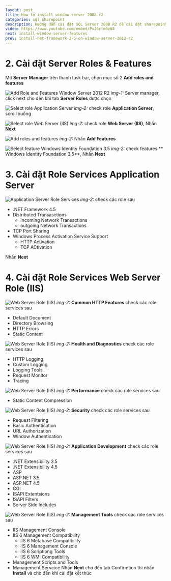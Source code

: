```yaml
---
layout: post
title: How to install window server 2008 r2
categories: sql sharepoint
description: Hướng dẫn cài đặt SQL Server 2008 R2 để cài đặt sharepoint 2010 trên window server 2012R2
video: https://www.youtube.com/embed/PvJ6rtm6zW4
next: install-window-server-features
prev: install-net-framework-3-5-on-window-server-2012-r2
---
```


# 2. Cài đặt **Server Roles** & **Features**

Mở **Server Manager** trên thanh task bar, chọn mục số 2 **Add roles and features**

![Add Role and Features Window Server 2012 R2](https://i.ibb.co/6JKCsTC/Server-manager-1.png)
*img-1:* Server manager, click next cho đến khi tab **Server Roles** được chọn

![Select role Application Server](https://i.ibb.co/1Q9xR8Y/window-server-features-1.png)
*img-2:* check role **Application Server**, scroll xuống

![Select role Web Server (IIS)](https://i.ibb.co/fFQJKSh/window-server-features-2.png)
*img-2:* check role **Web Server (IIS)**, Nhấn **Next**

![Add roles and features](https://i.ibb.co/C2CTH9L/window-server-features-3.png)
*img-2:* Nhấn **Add Features**

![Select feature Windows Identity Foundation 3.5](https://i.ibb.co/Ry2kVmc/window-server-features-4.png)
*img-2:* check features ** Windows Identity Foundation 3.5**, Nhấn **Next**

# 3. Cài đặt Role Services **Application Server**

![Application Server Role Services](https://i.ibb.co/xhNqLpJ/window-server-features-5.png)
*img-2:* check các role sau
 * .NET Framework 4.5
 * Distributed Transasctions
   * Incoming Network Transactions
   * outgoing Network Transactions
 * TCP Port Sharing
 * Windows Process Activation Service Support
   * HTTP Activation
   * TCP ACtivation

Nhấn **Next**

# 4. Cài đặt Role Services **Web Server Role (IIS)**

![Web Server Role (IIS)](https://i.ibb.co/BTgR8jc/window-server-features-6.png)
*img-2:* **Common HTTP Features** check các role services sau
 * Default Document
 * Directory Browsing
 * HTTP Errors
 * Static Content

![Web Server Role (IIS)](https://i.ibb.co/6bw9xRG/window-server-features-7.png)
*img-2:* **Health and Diagnostics** check các role services sau
 * HTTP Logging
 * Custom Logging
 * Logging Tools
 * Request Monitor
 * Tracing

![Web Server Role (IIS)](https://i.ibb.co/6bw9xRG/window-server-features-7.png)
*img-2:* **Performance** check các role services sau
 * Static Content Compression

![Web Server Role (IIS)](https://i.ibb.co/x8cZqWT/window-server-features-8.png)
*img-2:* **Security** check các role services sau
 * Request Filtering
 * Basic Authentication
 * URL Authorization
 * Window Authentication

![Web Server Role (IIS)](https://i.ibb.co/J58Tr0t/window-server-features-9.png)
*img-2:* **Application Development** check các role services sau
 * .NET Extensibility 3.5
 * .NET Extensibility 4.5
 * ASP
 * ASP.NET 3.5
 * ASP.NET 4.5
 * CGI
 * ISAPI Extentsions
 * ISAPI Filters
 * Server Side Includes

![Web Server Role (IIS)](https://i.ibb.co/CPZzyyL/window-server-features-10.png)
*img-2:* **Management Tools** check các role services sau
 * IIS Management Console
 * IIS 6 Management Compatibility
   * IIS 6 Metabase Compatibility
   * IIS 6 Management Console
   * IIS 6 Scriptiong Tools
   * IIS 6 WMI Compatibility
 * Management Scripts and Tools
 * Management Servcice
Nhấn **Next** cho đến tab Confirmtion thì nhấn **Install** và chờ đến khi cài đặt kết thúc